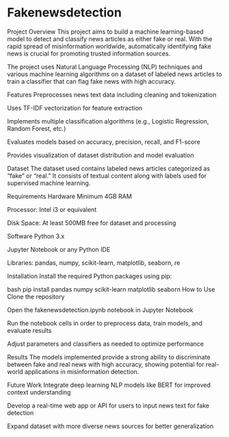 # Fakenewsdetection
Project Overview
This project aims to build a machine learning-based model to detect and classify news articles as either fake or real. With the rapid spread of misinformation worldwide, automatically identifying fake news is crucial for promoting trusted information sources.

The project uses Natural Language Processing (NLP) techniques and various machine learning algorithms on a dataset of labeled news articles to train a classifier that can flag fake news with high accuracy.

Features
Preprocesses news text data including cleaning and tokenization

Uses TF-IDF vectorization for feature extraction

Implements multiple classification algorithms (e.g., Logistic Regression, Random Forest, etc.)

Evaluates models based on accuracy, precision, recall, and F1-score

Provides visualization of dataset distribution and model evaluation

Dataset
The dataset used contains labeled news articles categorized as “fake” or “real.” It consists of textual content along with labels used for supervised machine learning.

Requirements
Hardware
Minimum 4GB RAM

Processor: Intel i3 or equivalent

Disk Space: At least 500MB free for dataset and processing

Software
Python 3.x

Jupyter Notebook or any Python IDE

Libraries: pandas, numpy, scikit-learn, matplotlib, seaborn, re

Installation
Install the required Python packages using pip:

bash
pip install pandas numpy scikit-learn matplotlib seaborn
How to Use
Clone the repository

Open the fakenewsdetection.ipynb notebook in Jupyter Notebook

Run the notebook cells in order to preprocess data, train models, and evaluate results

Adjust parameters and classifiers as needed to optimize performance

Results
The models implemented provide a strong ability to discriminate between fake and real news with high accuracy, showing potential for real-world applications in misinformation detection.

Future Work
Integrate deep learning NLP models like BERT for improved context understanding

Develop a real-time web app or API for users to input news text for fake detection

Expand dataset with more diverse news sources for better generalization

